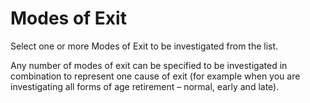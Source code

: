 # Modes of Exit

Select one or more Modes of Exit to be investigated from the list.

Any number of modes of exit can be specified to be investigated in
combination to represent one cause of exit (for example when you are
investigating all forms of age retirement – normal, early and late).
